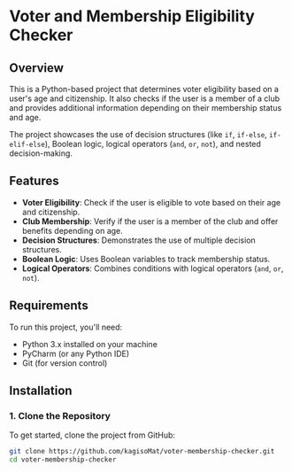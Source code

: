 # Voter and Membership Eligibility Checker

## Overview

This is a Python-based project that determines voter eligibility based on a user's age and citizenship. It also checks if the user is a member of a club and provides additional information depending on their membership status and age.

The project showcases the use of decision structures (like `if`, `if-else`, `if-elif-else`), Boolean logic, logical operators (`and`, `or`, `not`), and nested decision-making.

## Features

- **Voter Eligibility**: Check if the user is eligible to vote based on their age and citizenship.
- **Club Membership**: Verify if the user is a member of the club and offer benefits depending on age.
- **Decision Structures**: Demonstrates the use of multiple decision structures.
- **Boolean Logic**: Uses Boolean variables to track membership status.
- **Logical Operators**: Combines conditions with logical operators (`and`, `or`, `not`).

## Requirements

To run this project, you'll need:

- Python 3.x installed on your machine
- PyCharm (or any Python IDE)
- Git (for version control)

## Installation

### 1. Clone the Repository

To get started, clone the project from GitHub:

```bash
git clone https://github.com/kagisoMat/voter-membership-checker.git
cd voter-membership-checker
